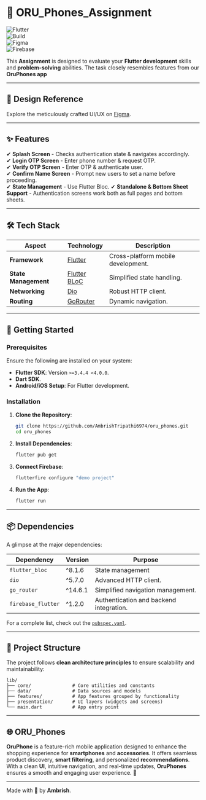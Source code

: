 # 🌟 ORU_Phones_Assignment

![Flutter](https://img.shields.io/badge/Flutter-3.4.4-blue?style=flat-square&logo=flutter&logoColor=white)  
![Build](https://img.shields.io/badge/Build-Passing-brightgreen?style=flat-square)  
![Figma](https://img.shields.io/badge/Design-Figma-red?style=flat-square&logo=figma&logoColor=white)  
![Firebase](https://img.shields.io/badge/Firebase-Notification-brightgreen?style=flat-square&logo=firebase)

This **Assignment** is designed to evaluate your **Flutter development** skills and **problem-solving** abilities. The task closely resembles features from our **OruPhones app**

---  

## 🎨 Design Reference

Explore the meticulously crafted UI/UX on [Figma](https://www.figma.com/design/l2K16E94wmCvWeG2EpWXVF/ORUphones-Flutter-Dev-Intern-Assignment?node-id=0-1&p=f&t=gPdckx0LXhrGvGHS-0).

---  

## ✨ Features

✔ **Splash Screen** - Checks authentication state & navigates accordingly.  
✔ **Login OTP Screen** - Enter phone number & request OTP.  
✔ **Verify OTP Screen** - Enter OTP & authenticate user.  
✔ **Confirm Name Screen** - Prompt new users to set a name before proceeding.  
✔ **State Management** - Use Flutter Bloc.
✔ **Standalone & Bottom Sheet Support** - Authentication screens work both as full pages and bottom sheets.  


---  

## 🛠️ Tech Stack

| Aspect              | Technology           | Description                      |  
|---------------------|----------------------|----------------------------------|  
| **Framework**       | [Flutter](https://flutter.dev)   | Cross-platform mobile development. |   
| **State Management**| [Flutter BLoC](https://bloclibrary.dev/) | Simplified state handling.       |  
| **Networking**      | [Dio](https://pub.dev/packages/dio) | Robust HTTP client.             |  
| **Routing**         | [GoRouter](https://pub.dev/packages/go_router) | Dynamic navigation.             |   

---  

## 🚀 Getting Started

### Prerequisites

Ensure the following are installed on your system:
- **Flutter SDK**: Version `>=3.4.4 <4.0.0`.
- **Dart SDK**.
- **Android/iOS Setup**: For Flutter development.

### Installation

1. **Clone the Repository**:
   ```bash  
   git clone https://github.com/AmbrishTripathi6974/oru_phones.git  
   cd oru_phones  
   ```  

2. **Install Dependencies**:
   ```bash  
   flutter pub get  
   ```

2. **Connect Firebase**:
   ```bash  
   flutterfire configure "demo project"  
   ```  

3. **Run the App**:
   ```bash  
   flutter run  
   ```  

---  

## 📦 Dependencies

A glimpse at the major dependencies:

| Dependency            | Version | Purpose                                  |  
|-----------------------|---------|------------------------------------------|  
| `flutter_bloc`        | ^8.1.6  | State management            |  
| `dio`                 | ^5.7.0  | Advanced HTTP client.                    |  
| `go_router`           | ^14.6.1 | Simplified navigation management.        |  
| `firebase_flutter`    | ^1.2.0  | Authentication and backend integration.  |  

For a complete list, check out the [`pubspec.yaml`](./pubspec.yaml).

---  

## 📖 Project Structure

The project follows **clean architecture principles** to ensure scalability and maintainability:

```
lib/  
├── core/               # Core utilities and constants  
├── data/               # Data sources and models  
├── features/           # App features grouped by functionality  
├── presentation/       # UI layers (widgets and screens)  
└── main.dart           # App entry point  
```  

---  

## 🌐 ORU_Phones

**OruPhone** is a feature-rich mobile application designed to enhance the shopping experience for **smartphones** and **accessories**. It offers seamless product discovery, **smart filtering**, and personalized **recommendations**. With a clean **UI**, intuitive navigation, and real-time updates, **OruPhones** ensures a smooth and engaging user experience. 🚀

---   

Made with 💙 by **Ambrish**.  
